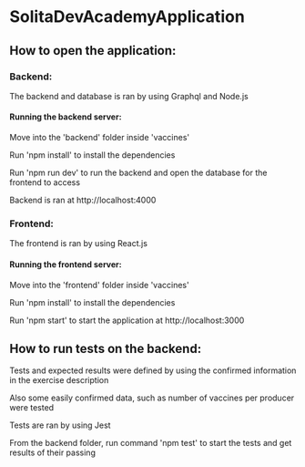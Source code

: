 # SolitaDevAcademyApplication

## How to open the application: 

### Backend:

The backend and database is ran by using Graphql and Node.js

#### Running the backend server:

Move into the 'backend' folder inside 'vaccines'

Run 'npm install' to install the dependencies

Run 'npm run dev' to run the backend and open the database for the frontend to access

Backend is ran at http://localhost:4000

### Frontend:

The frontend is ran by using React.js

#### Running the frontend server:

Move into the 'frontend' folder inside 'vaccines'

Run 'npm install' to install the dependencies

Run 'npm start' to start the application at http://localhost:3000

## How to run tests on the backend: 

Tests and expected results were defined by using the confirmed information in the exercise description

Also some easily confirmed data, such as number of vaccines per producer were tested

Tests are ran by using Jest

From the backend folder, run command 'npm test' to start the tests and get results of their passing


